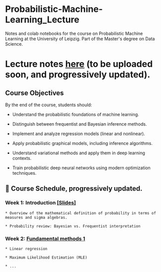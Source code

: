 # Probabilistic-Machine-Learning_Lecture
Notes and colab notebooks for the course on Probabilistic Machine Learning at the University of Leipzig. Part of the Master's degree on Data Science.

# Lecture notes [here]() (to be uploaded soon, and progressively updated).

## Course Objectives

By the end of the course, students should:

- Understand the probabilistic foundations of machine learning.
  
- Distinguish between frequentist and Bayesian inference methods.
  
- Implement and analyze regression models (linear and nonlinear).
  
- Apply probabilistic graphical models, including inference algorithms.
  
- Understand variational methods and apply them in deep learning contexts.
  
- Train probabilistic deep neural networks using modern optimization techniques.


## 📅 Course Schedule, progressively updated.
### Week 1: Introduction [[Slides]](https://docs.google.com/presentation/d/1a0wVymfm430GrHAdf4CXsHHTYLapdqjrW0NQ4rI1Zbk/edit?usp=sharing)

    * Overview of the mathematical definition of probability in terms of measures and sigma algebras.

    * Probability review: Bayesian vs. Frequentist interpretation

### Week 2: [Fundamental methods 1]() 

    * Linear regression

    * Maximum Likelihood Estimation (MLE)

    * ...

